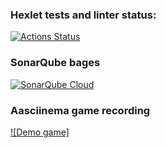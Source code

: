 ### Hexlet tests and linter status:

[![Actions Status](https://github.com/AlexPraslov/frontend-project-44/actions/workflows/hexlet-check.yml/badge.svg)](https://github.com/AlexPraslov/frontend-project-44/actions)

### SonarQube bages

[![SonarQube Cloud](https://sonarcloud.io/images/project_badges/sonarcloud-light.svg)](https://sonarcloud.io/summary/new_code?id=AlexPraslov_frontend-project-44)

### Aasciinema game recording

[![Demo game]](https://asciinema.org/a/oA8wmWgQ4G7ql2TBsvvTzkPin)



